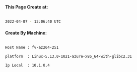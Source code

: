 
   
#### This Page Create at:

```bash

2022-04-07 - 13:06:40 UTC

```

#### Create By Machine:

```bash

Host Name : fv-az204-251

platform  : Linux-5.13.0-1021-azure-x86_64-with-glibc2.31

Ip Local  : 10.1.0.4

```

